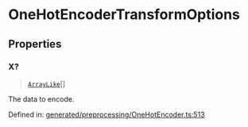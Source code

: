 # OneHotEncoderTransformOptions

## Properties

### X?

> [`ArrayLike`](../types/ArrayLike.md)[]

The data to encode.

Defined in:  [generated/preprocessing/OneHotEncoder.ts:513](https://github.com/transitive-bullshit/scikit-learn-ts/blob/122b3c0/packages/sklearn/src/generated/preprocessing/OneHotEncoder.ts#L513)
